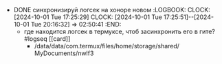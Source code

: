 - DONE синхронизируй логсек на хоноре новом
  :LOGBOOK:
  CLOCK: [2024-10-01 Tue 17:25:29]
  CLOCK: [2024-10-01 Tue 17:25:51]--[2024-10-01 Tue 20:16:32] =>  02:50:41
  :END:
	- где находится логсек в термуксе, чтоб засинхронить его в гите? #logseq [[card]]
		- /data/data/com.termux/files/home/storage/shared/ MyDocuments/nwlf3